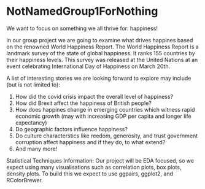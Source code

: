 # NotNamedGroup1ForNothing

We want to focus on something we all thrive for: happiness!

In our group project we are going to examine what drives happines based on the renowned World Happiness Report. The World Happiness Report is a landmark survey of the state of global happiness. It ranks 155 countries by their happiness levels. This survey was released at the United Nations at an event celebrating International Day of Happiness on March 20th.

A list of interesting stories we are looking forward to explore may include (but is not limited to):

1. How did the covid crisis impact the overall level of happiness?
2. How did Brexit affect the happiness of British people?
3. How does happines change in emerging countries which witness rapid economic growth (may with increasing GDP per capita and longer life expectancy)
4. Do geographic factors influence happiness?
5. Do culture characterstics like reedom, generosity, and trust government corruption affect happiness and if they do, to what extend?
7. And many more!

Statistical Techniques Information:
Our project will be EDA focused, so we expect using many visualisations such as correlation plots, box plots,  density plots. To build this we expect to use ggpairs, ggplot2, and RColorBrewer.


